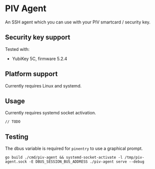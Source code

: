 # PIV Agent

An SSH agent which you can use with your PIV smartcard / security key.

## Security key support

Tested with:

* YubiKey 5C, firmware 5.2.4

## Platform support

Currently requires Linux and systemd.

## Usage

Currently requires systemd socket activation.

```
// TODO
```

## Testing

The dbus variable is required for `pinentry` to use a graphical prompt.

```
go build ./cmd/piv-agent && systemd-socket-activate -l /tmp/piv-agent.sock -E DBUS_SESSION_BUS_ADDRESS ./piv-agent serve --debug
```
